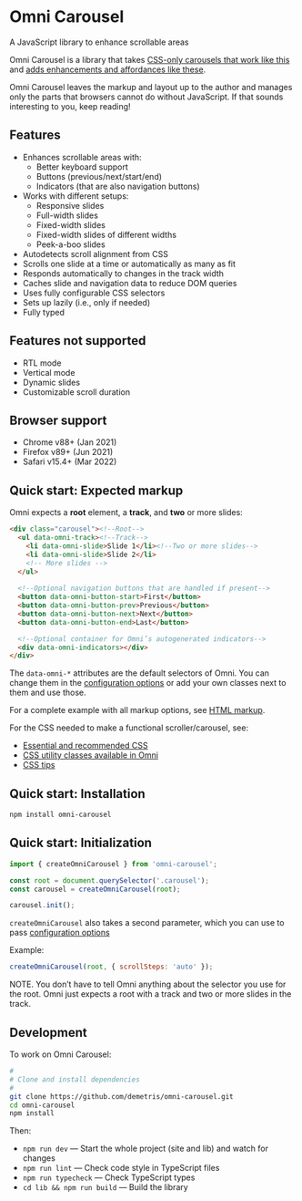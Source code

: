 ﻿
Omni Carousel
================================================================================

A JavaScript library to enhance scrollable areas


Omni Carousel is a library that takes [CSS-only carousels that work like this](https://omnicarousel.dev/demos/no-js/) and [adds enhancements and affordances like these](https://omnicarousel.dev/demos/one-per-view/).

Omni Carousel leaves the markup and layout up to the author and manages
only the parts that browsers cannot do without JavaScript.
If that sounds interesting to you, keep reading!


Features
----------------------------------------

-   Enhances scrollable areas with:
    -   Better keyboard support
    -   Buttons (previous/next/start/end)
    -   Indicators (that are also navigation buttons)
-   Works with different setups:
    -   Responsive slides
    -   Full-width slides
    -   Fixed-width slides
    -   Fixed-width slides of different widths
    -   Peek-a-boo slides
-   Autodetects scroll alignment from CSS
-   Scrolls one slide at a time or automatically as many as fit
-   Responds automatically to changes in the track width
-   Caches slide and navigation data to reduce DOM queries
-   Uses fully configurable CSS selectors
-   Sets up lazily (i.e., only if needed)
-   Fully typed


Features not supported
----------------------------------------

-   RTL mode
-   Vertical mode
-   Dynamic slides
-   Customizable scroll duration


Browser support
----------------------------------------

-   Chrome v88+ (Jan 2021)
-   Firefox v89+ (Jun 2021)
-   Safari v15.4+ (Mar 2022)


Quick start: Expected markup
----------------------------------------

Omni expects a **root** element, a **track**, and **two** or more slides:

```html
<div class="carousel"><!--Root-->
  <ul data-omni-track><!--Track-->
    <li data-omni-slide>Slide 1</li><!--Two or more slides-->
    <li data-omni-slide>Slide 2</li>
    <!-- More slides -->
  </ul>
  
  <!--Optional navigation buttons that are handled if present-->
  <button data-omni-button-start>First</button>
  <button data-omni-button-prev>Previous</button>
  <button data-omni-button-next>Next</button>
  <button data-omni-button-end>Last</button>

  <!--Optional container for Omni’s autogenerated indicators-->
  <div data-omni-indicators></div>
</div>
```

The `data-omni-*` attributes are the default selectors of Omni.
You can change them in the [configuration options](docs/configuration-options.md)
or add your own classes next to them and use those.

For a complete example with all markup options, see [HTML markup](docs/html-markup.md).

For the CSS needed to make a functional scroller/carousel, see:

-   [Essential and recommended CSS](docs/css-essential-and-recommended.md)
-   [CSS utility classes available in Omni](docs/css-utilities.md)
-   [CSS tips](docs/css-tips.md)


Quick start: Installation
----------------------------------------

```bash
npm install omni-carousel
```


Quick start: Initialization
----------------------------------------

```js
import { createOmniCarousel } from 'omni-carousel';

const root = document.querySelector('.carousel');
const carousel = createOmniCarousel(root);

carousel.init();
```

`createOmniCarousel` also takes a second parameter,
which you can use to pass [configuration options](docs/configuration-options.md)

Example:

```js
createOmniCarousel(root, { scrollSteps: 'auto' });
```

NOTE.
You don’t have to tell Omni anything about the selector you use for the root.
Omni just expects a root with a track and two or more slides in the track.


Development
----------------------------------------

To work on Omni Carousel:

```bash
#
# Clone and install dependencies
#
git clone https://github.com/demetris/omni-carousel.git
cd omni-carousel
npm install
```

Then:

-   `npm run dev` — Start the whole project (site and lib) and watch for changes
-   `npm run lint` — Check code style in TypeScript files
-   `npm run typecheck` — Check TypeScript types
-   `cd lib && npm run build` — Build the library
